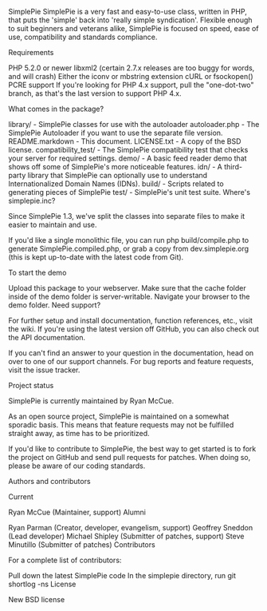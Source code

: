 SimplePie
SimplePie is a very fast and easy-to-use class, written in PHP, that puts the 'simple' back into 'really simple syndication'. Flexible enough to suit beginners and veterans alike, SimplePie is focused on speed, ease of use, compatibility and standards compliance.

Requirements

PHP 5.2.0 or newer
libxml2 (certain 2.7.x releases are too buggy for words, and will crash)
Either the iconv or mbstring extension
cURL or fsockopen()
PCRE support
If you're looking for PHP 4.x support, pull the "one-dot-two" branch, as that's the last version to support PHP 4.x.

What comes in the package?

library/ - SimplePie classes for use with the autoloader
autoloader.php - The SimplePie Autoloader if you want to use the separate file version.
README.markdown - This document.
LICENSE.txt - A copy of the BSD license.
compatibility_test/ - The SimplePie compatibility test that checks your server for required settings.
demo/ - A basic feed reader demo that shows off some of SimplePie's more noticeable features.
idn/ - A third-party library that SimplePie can optionally use to understand Internationalized Domain Names (IDNs).
build/ - Scripts related to generating pieces of SimplePie
test/ - SimplePie's unit test suite.
Where's simplepie.inc?

Since SimplePie 1.3, we've split the classes into separate files to make it easier to maintain and use.

If you'd like a single monolithic file, you can run php build/compile.php to generate SimplePie.compiled.php, or grab a copy from dev.simplepie.org (this is kept up-to-date with the latest code from Git).

To start the demo

Upload this package to your webserver.
Make sure that the cache folder inside of the demo folder is server-writable.
Navigate your browser to the demo folder.
Need support?

For further setup and install documentation, function references, etc., visit the wiki. If you're using the latest version off GitHub, you can also check out the API documentation.

If you can't find an answer to your question in the documentation, head on over to one of our support channels. For bug reports and feature requests, visit the issue tracker.

Project status

SimplePie is currently maintained by Ryan McCue.

As an open source project, SimplePie is maintained on a somewhat sporadic basis. This means that feature requests may not be fulfilled straight away, as time has to be prioritized.

If you'd like to contribute to SimplePie, the best way to get started is to fork the project on GitHub and send pull requests for patches. When doing so, please be aware of our coding standards.

Authors and contributors

Current

Ryan McCue (Maintainer, support)
Alumni

Ryan Parman (Creator, developer, evangelism, support)
Geoffrey Sneddon (Lead developer)
Michael Shipley (Submitter of patches, support)
Steve Minutillo (Submitter of patches)
Contributors

For a complete list of contributors:

Pull down the latest SimplePie code
In the simplepie directory, run git shortlog -ns
License

New BSD license